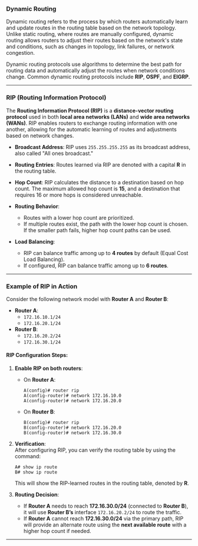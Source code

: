 ### **Dynamic Routing**

Dynamic routing refers to the process by which routers automatically learn and update routes in the routing table based on the network topology. Unlike static routing, where routes are manually configured, dynamic routing allows routers to adjust their routes based on the network's state and conditions, such as changes in topology, link failures, or network congestion.

Dynamic routing protocols use algorithms to determine the best path for routing data and automatically adjust the routes when network conditions change. Common dynamic routing protocols include **RIP**, **OSPF**, and **EIGRP**.

---

### **RIP (Routing Information Protocol)**

The **Routing Information Protocol (RIP)** is a **distance-vector routing protocol** used in both **local area networks (LANs)** and **wide area networks (WANs)**. RIP enables routers to exchange routing information with one another, allowing for the automatic learning of routes and adjustments based on network changes.

- **Broadcast Address**: RIP uses `255.255.255.255` as its broadcast address, also called "All ones broadcast."
    
- **Routing Entries**: Routes learned via RIP are denoted with a capital **R** in the routing table.
    
- **Hop Count**: RIP calculates the distance to a destination based on hop count. The maximum allowed hop count is **15**, and a destination that requires 16 or more hops is considered unreachable.
    
- **Routing Behavior**:
    
    - Routes with a lower hop count are prioritized.
    - If multiple routes exist, the path with the lower hop count is chosen. If the smaller path fails, higher hop count paths can be used.
- **Load Balancing**:
    
    - RIP can balance traffic among up to **4 routes** by default (Equal Cost Load Balancing).
    - If configured, RIP can balance traffic among up to **6 routes**.

---

### **Example of RIP in Action**

Consider the following network model with **Router A** and **Router B**:

- **Router A**:
    - `172.16.10.1/24`
    - `172.16.20.1/24`
- **Router B**:
    - `172.16.20.2/24`
    - `172.16.30.1/24`

#### RIP Configuration Steps:

1. **Enable RIP on both routers**:
    
    - On **Router A**:
        
        ```
        A(config)# router rip  
        A(config-router)# network 172.16.10.0  
        A(config-router)# network 172.16.20.0  
        ```
        
    - On **Router B**:
        
        ```
        B(config)# router rip  
        B(config-router)# network 172.16.20.0  
        B(config-router)# network 172.16.30.0  
        ```
        
2. **Verification**:  
    After configuring RIP, you can verify the routing table by using the command:
    
    ```
    A# show ip route  
    B# show ip route  
    ```
    
    This will show the RIP-learned routes in the routing table, denoted by **R**.
    
3. **Routing Decision**:
    
    - If **Router A** needs to reach **172.16.30.0/24** (connected to **Router B**), it will use **Router B’s** interface `172.16.20.2/24` to route the traffic.
    - If **Router A** cannot reach **172.16.30.0/24** via the primary path, RIP will provide an alternate route using the **next available route** with a higher hop count if needed.

---